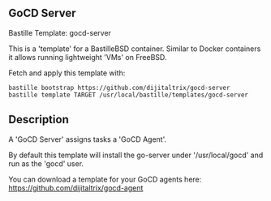 ## GoCD Server
Bastille Template: gocd-server

This is a 'template' for a BastilleBSD container.
Similar to Docker containers it allows running lightweight 'VMs' on FreeBSD.

Fetch and apply this template with:

```shell
bastille bootstrap https://github.com/dijitaltrix/gocd-server
bastille template TARGET /usr/local/bastille/templates/gocd-server
```

## Description
A 'GoCD Server' assigns tasks a 'GoCD Agent'.

By default this template will install the go-server under '/usr/local/gocd' and run as the 'gocd' user.

You can download a template for your GoCD agents here: 
https://github.com/dijitaltrix/gocd-agent

